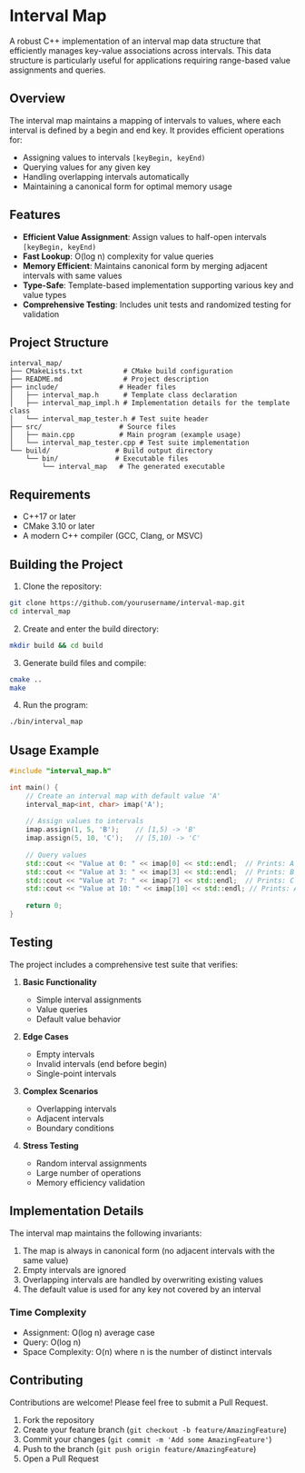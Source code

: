 # Interval Map

A robust C++ implementation of an interval map data structure that efficiently manages key-value associations across intervals. This data structure is particularly useful for applications requiring range-based value assignments and queries.

## Overview

The interval map maintains a mapping of intervals to values, where each interval is defined by a begin and end key. It provides efficient operations for:
- Assigning values to intervals `[keyBegin, keyEnd)`
- Querying values for any given key
- Handling overlapping intervals automatically
- Maintaining a canonical form for optimal memory usage

## Features

- **Efficient Value Assignment**: Assign values to half-open intervals `[keyBegin, keyEnd)`
- **Fast Lookup**: O(log n) complexity for value queries
- **Memory Efficient**: Maintains canonical form by merging adjacent intervals with same values
- **Type-Safe**: Template-based implementation supporting various key and value types
- **Comprehensive Testing**: Includes unit tests and randomized testing for validation

## Project Structure

```
interval_map/
├── CMakeLists.txt          # CMake build configuration
├── README.md               # Project description
├── include/               # Header files
│   ├── interval_map.h      # Template class declaration
│   ├── interval_map_impl.h # Implementation details for the template class
│   └── interval_map_tester.h # Test suite header
├── src/                   # Source files
│   ├── main.cpp           # Main program (example usage)
│   └── interval_map_tester.cpp # Test suite implementation
└── build/                # Build output directory
    └── bin/              # Executable files
        └── interval_map   # The generated executable
```
## Requirements

- C++17 or later
- CMake 3.10 or later
- A modern C++ compiler (GCC, Clang, or MSVC)

## Building the Project

1. Clone the repository:
```bash
git clone https://github.com/yourusername/interval-map.git
cd interval_map
```

2. Create and enter the build directory:
```bash
mkdir build && cd build
```

3. Generate build files and compile:
```bash
cmake ..
make
```

4. Run the program:
```bash
./bin/interval_map
```

## Usage Example

```cpp
#include "interval_map.h"

int main() {
    // Create an interval map with default value 'A'
    interval_map<int, char> imap('A');
    
    // Assign values to intervals
    imap.assign(1, 5, 'B');    // [1,5) -> 'B'
    imap.assign(5, 10, 'C');   // [5,10) -> 'C'
    
    // Query values
    std::cout << "Value at 0: " << imap[0] << std::endl;  // Prints: A
    std::cout << "Value at 3: " << imap[3] << std::endl;  // Prints: B
    std::cout << "Value at 7: " << imap[7] << std::endl;  // Prints: C
    std::cout << "Value at 10: " << imap[10] << std::endl; // Prints: A
    
    return 0;
}
```

## Testing

The project includes a comprehensive test suite that verifies:

1. **Basic Functionality**
   - Simple interval assignments
   - Value queries
   - Default value behavior

2. **Edge Cases**
   - Empty intervals
   - Invalid intervals (end before begin)
   - Single-point intervals

3. **Complex Scenarios**
   - Overlapping intervals
   - Adjacent intervals
   - Boundary conditions

4. **Stress Testing**
   - Random interval assignments
   - Large number of operations
   - Memory efficiency validation

## Implementation Details

The interval map maintains the following invariants:

1. The map is always in canonical form (no adjacent intervals with the same value)
2. Empty intervals are ignored
3. Overlapping intervals are handled by overwriting existing values
4. The default value is used for any key not covered by an interval

### Time Complexity

- Assignment: O(log n) average case
- Query: O(log n)
- Space Complexity: O(n) where n is the number of distinct intervals

## Contributing

Contributions are welcome! Please feel free to submit a Pull Request.

1. Fork the repository
2. Create your feature branch (`git checkout -b feature/AmazingFeature`)
3. Commit your changes (`git commit -m 'Add some AmazingFeature'`)
4. Push to the branch (`git push origin feature/AmazingFeature`)
5. Open a Pull Request